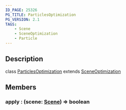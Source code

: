 ```yaml
---
ID_PAGE: 25326
PG_TITLE: ParticlesOptimization
PG_VERSION: 2.1
TAGS:
    - Scene
    - SceneOptimization
    - Particle
---
```

## Description

class [ParticlesOptimization](/classes/3.1/ParticlesOptimization) extends [SceneOptimization](/classes/3.1/SceneOptimization)



## Members

### apply : (scene: [Scene](/classes/3.1/Scene)) =&gt; boolean



